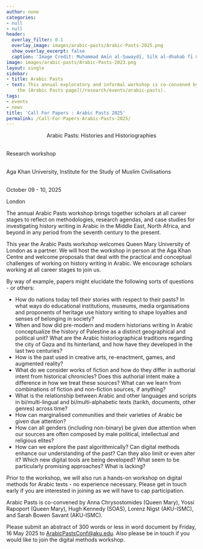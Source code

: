 ```yaml
---
author: none
categories:
- null
- null
header:
  overlay_filter: 0.1
  overlay_image: images/arabic-pasts/Arabic-Pasts-2025.png
  show_overlay_excerpt: false
  caption: 'Image Credit: Muḥammad Amīn al-Suwaydī, Silk al-dhahab fī maʿrifat qabāʾil al-ʿArab, BnF Arabe 6199, 33v (part)'
image: images/arabic-pasts/Arabic-Pasts-2023.png
layout: single
sidebar:
- title: Arabic Pasts
- text: This annual exploratory and informal workshop is co-convened by  is co-convened by Anna Chrysostomides (Queen Mary), Yossi Rapoport (Queen Mary), Hugh Kennedy (SOAS), Lorenz Nigst (AKU-ISMC), and Sarah Bowen Savant (AKU-ISMC). For more, see
    the [Arabic Pasts page](/research/events/arabic-pasts).
tags:
- events
- news
title: 'Call For Papers : Arabic Pasts 2025'
permalink: /Call-For-Papers-Arabic-Pasts-2025/
---
```



<p style="text-align: center">Arabic Pasts: Histories and Historiographies<br><br>

Research workshop<br><br>

Aga Khan University, Institute for the Study of Muslim Civilisations<br><br>

October 09 - 10, 2025<br>

London</p>

The annual Arabic Pasts workshop brings together scholars at all career stages to reflect on methodologies, research agendas, and case studies for investigating history writing in Arabic in the Middle East, North Africa, and beyond in any period from the seventh century to the present.

This year the Arabic Pasts workshop welcomes Queen Mary University of London as a partner. We will host the workshop in person at the Aga Khan Centre and welcome proposals that deal with the practical and conceptual challenges of working on history writing in Arabic. We encourage scholars working at all career stages to join us. 

By way of example, papers might elucidate the following sorts of questions - or others:

- How do nations today tell their stories with respect to their pasts?  In what ways do educational institutions, museums, media organisations and proponents of heritage use history writing to shape loyalties and senses of belonging in society?
- When and how did pre-modern and modern historians writing in Arabic conceptualize the history of Palestine as a distinct geographical and political unit?  What are the Arabic historiographical traditions regarding the city of Gaza and its hinterland, and how have they developed in the last two centuries?
- How is the past used in creative arts, re-enactment, games, and augmented reality?
- What do we consider works of fiction and how do they differ in authorial intent from historical chronicles? Does this authorial intent make a difference in how we treat these sources? What can we learn from combinations of fiction and non-fiction sources, if anything?
- What is the relationship between Arabic and other languages and scripts in bi/multi-lingual and bi/multi-alphabetic texts (tarikh, documents, other genres) across time?
- How can marginalised communities and their varieties of Arabic be given due attention?
- How can all genders (including non-binary) be given due attention when our sources are often composed by male political, intellectual and religious elites? 
- How can we explore the past algorithmically? Can digital methods enhance our understanding of the past? Can they also limit or even alter it? Which new digital tools are being developed? What seem to be particularly promising approaches? What is lacking?

Prior to the workshop, we will also run a hands-on workshop on digital methods for Arabic texts - no experience necessary. Please get in touch early if you are interested in joining as we will have to cap participation.

Arabic Pasts is co-convened by Anna Chrysostomides (Queen Mary), Yossi Rapoport (Queen Mary), Hugh Kennedy (SOAS), Lorenz Nigst (AKU-ISMC), and Sarah Bowen Savant (AKU-ISMC).

Please submit an abstract of 300 words or less in word document by Friday, 16 May 2025 to ArabicPastsConf@aku.edu. Also please be in touch if you would like to join the digital methods workshop.

